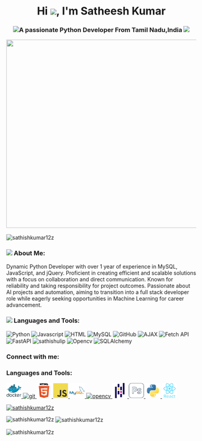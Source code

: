 <h1 align="center">Hi <img src="https://user-images.githubusercontent.com/74038190/214644152-52f47eb3-5e31-4f47-8758-05c9468d5596.gif" height="30px"/>, I'm Satheesh Kumar</h1>
<h3 align="center"><img src="https://user-images.githubusercontent.com/74038190/213844263-a8897a51-32f4-4b3b-b5c2-e1528b89f6f3.png" height="30px"/>A passionate Python Developer From Tamil Nadu,India <img src="https://user-images.githubusercontent.com/74038190/213844263-a8897a51-32f4-4b3b-b5c2-e1528b89f6f3.png" height="30px"/></h3>
<img src="https://user-images.githubusercontent.com/74038190/225813708-98b745f2-7d22-48cf-9150-083f1b00d6c9.gif" width="850px" height="500px"/>
<!-- view count -->
<p align="left"> <img src="https://komarev.com/ghpvc/?username=sathishkumar12z&label=Profile%20views&color=0e75b6&style=flat" alt="sathishkumar12z" /> </p>
<!-- /view count -->

<!-- /About Me -->
<h3 align="left"><img src="https://user-images.githubusercontent.com/74038190/214644145-264f4759-7633-441e-9d67-d8dda9d50d26.gif" height="20px"/> About Me:</h3>
<p>
    Dynamic Python Developer with over 1 year of experience in MySQL, JavaScript, and jQuery. Proficient in creating efficient and scalable solutions with a focus on collaboration and direct communication. Known for reliability and taking responsibility for project outcomes. Passionate about AI projects and automation, aiming to transition into a full stack developer role while eagerly seeking opportunities in Machine Learning for career advancement.
</p>
<!-- /About Me -->

<!-- Languages Known -->
<h3 align="left"><img src="https://user-images.githubusercontent.com/74038190/212284087-bbe7e430-757e-4901-90bf-4cd2ce3e1852.gif" height="20px"/> Languages and Tools:</h3>
<p align="left">
    <img align="center" src="https://i.pinimg.com/564x/2f/9c/11/2f9c11f9e55efbf1791f12c06d60729b.jpg" alt="Python" height="30" width="40" /></a> 
    <img align="center" src="https://i.pinimg.com/564x/69/e2/b3/69e2b3be6001c33141a95557a5f2cbcd.jpg" alt="Javascript" height="30" width="40" /></a>
    <img align="center" src="https://i.pinimg.com/564x/b6/f5/b4/b6f5b4fd59507360c3753e7738068530.jpg" alt="HTML" height="30" width="40" /></a>
    <img align="center" src="https://i.pinimg.com/564x/1c/26/cf/1c26cfa516c2a22e6c1ba4f956c42f58.jpg" alt="MySQL" height="30" width="40" /></a>
    <img align="center" src="https://dh.library.virginia.edu/system/files/styles/large/private/MySQL.PNG?itok=y4tI90y8" alt="GitHub" height="30" width="40" /></a>
    <img align="center" src="https://i.pinimg.com/564x/64/88/0b/64880b9b0fe5b53bbe3f7280d262b33f.jpg" alt="AJAX" height="30" width="40" /></a>
    <img align="center" src="https://i.pinimg.com/564x/77/a9/53/77a953a5eb81d30688ec01408fbf3743.jpg" alt="Fetch API" height="30" width="40" /></a>
    <img align="center" src="https://i.pinimg.com/564x/71/08/b5/7108b50c64d6714f430d6992f77f5818.jpg" alt="FastAPI" height="30" width="40" /></a>
    <img align="center" src="https://i.pinimg.com/564x/25/7a/1e/257a1e7655c3fa4f163b641ddbafef38.jpg" alt="sathishulip" height="30" width="40" /></a>
    <img align="center" src="https://editor.analyticsvidhya.com/uploads/95103cv.png" alt="Opencv" height="30" width="40" /></a>
    <img align="center" src="https://miro.medium.com/v2/resize:fit:720/format:webp/0*msfsws06ImMSJYop.jpg" alt="SQLAlchemy" height="30" width="40" /></a>
</p>
<!-- /Languages Known -->

<h3 align="left">Connect with me:</h3>


<h3 align="left">Languages and Tools:</h3>
<p align="left"> <a href="https://www.docker.com/" target="_blank" rel="noreferrer"> <img src="https://raw.githubusercontent.com/devicons/devicon/master/icons/docker/docker-original-wordmark.svg" alt="docker" width="40" height="40"/> </a> 
    <a href="https://git-scm.com/" target="_blank" rel="noreferrer"> <img src="https://www.vectorlogo.zone/logos/git-scm/git-scm-icon.svg" alt="git" width="40" height="40"/> </a> <a href="https://www.w3.org/html/" target="_blank" rel="noreferrer"> <img src="https://raw.githubusercontent.com/devicons/devicon/master/icons/html5/html5-original-wordmark.svg" alt="html5" width="40" height="40"/> </a> <a href="https://developer.mozilla.org/en-US/docs/Web/JavaScript" target="_blank" rel="noreferrer"> <img src="https://raw.githubusercontent.com/devicons/devicon/master/icons/javascript/javascript-original.svg" alt="javascript" width="40" height="40"/> </a> <a href="https://www.mysql.com/" target="_blank" rel="noreferrer"> <img src="https://raw.githubusercontent.com/devicons/devicon/master/icons/mysql/mysql-original-wordmark.svg" alt="mysql" width="40" height="40"/> </a> <a href="https://opencv.org/" target="_blank" rel="noreferrer"> <img src="https://www.vectorlogo.zone/logos/opencv/opencv-icon.svg" alt="opencv" width="40" height="40"/> </a> <a href="https://pandas.pydata.org/" target="_blank" rel="noreferrer"> <img src="https://raw.githubusercontent.com/devicons/devicon/2ae2a900d2f041da66e950e4d48052658d850630/icons/pandas/pandas-original.svg" alt="pandas" width="40" height="40"/> </a> <a href="https://www.photoshop.com/en" target="_blank" rel="noreferrer"> <img src="https://raw.githubusercontent.com/devicons/devicon/master/icons/photoshop/photoshop-line.svg" alt="photoshop" width="40" height="40"/> </a> <a href="https://www.python.org" target="_blank" rel="noreferrer"> <img src="https://raw.githubusercontent.com/devicons/devicon/master/icons/python/python-original.svg" alt="python" width="40" height="40"/> </a> <a href="https://reactjs.org/" target="_blank" rel="noreferrer"> <img src="https://raw.githubusercontent.com/devicons/devicon/master/icons/react/react-original-wordmark.svg" alt="react" width="40" height="40"/> </a> </p>

<p align="left"> <a href="https://github.com/ryo-ma/github-profile-trophy"><img src="https://github-profile-trophy.vercel.app/?username=sathishkumar12z" alt="sathishkumar12z" /></a> </p>
<p><img align="left" src="https://github-readme-stats.vercel.app/api/top-langs?username=sathishkumar12z&show_icons=true&locale=en&layout=compact" alt="sathishkumar12z" /></p>

<p>&nbsp;<img align="center" src="https://github-readme-stats.vercel.app/api?username=sathishkumar12z&show_icons=true&locale=en" alt="sathishkumar12z" /></p>

<p><img align="center" src="https://github-readme-streak-stats.herokuapp.com/?user=sathishkumar12z&" alt="sathishkumar12z" /></p>
